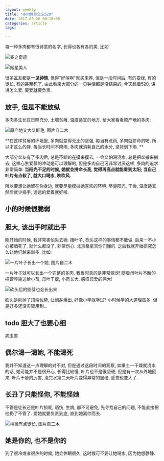 ```yaml
---
layout: weekly
title: "多肉教你怎么520"
date: 2017-05-20 00:18:08
categories: article
tags:

---
```


每一种多肉都有很诗意的名字, 长得也各有各的美, 比如

![春之奇迹](http://upload-images.jianshu.io/upload_images/1286586-682796866e298569.png?imageMogr2/auto-orient/strip%7CimageView2/2/w/1240)

![姬星美人](http://upload-images.jianshu.io/upload_images/1286586-dd42f26e854f15ab.png?imageMogr2/auto-orient/strip%7CimageView2/2/w/1240)

很多盆友都是**一见钟情**, 觉得"好萌啊"就买来养, 但是一段时间后, 有的变绿, 有的徒长, 有的甚至死了. 由此看来大部分的一见钟情都是没结果的, 今天趁着520, 讲讲怎么爱. 要爱就要负责.

## 放手, 但是不能放纵

多肉多生长在日照充分, 土壤贫瘠, 温度适宜的地方. 给大家看看原产地的多肉:

![原产地又大又鲜艳, 图片自二木](http://upload-images.jianshu.io/upload_images/1286586-a48e95a7133ed281.png?imageMogr2/auto-orient/strip%7CimageView2/2/w/1240)

**在这样贫瘠的环境里, 多肉就变得无比的坚强, 每当有点雨, 多肉就拼命的喝, 所以才这么的胖. 每当长时间不降雨, 多肉就消耗自己的水分, 坚持到下雨. **

大部分盆友有了多肉后, 总是不断的在摸来摸去, 一会又怕渴浇水, 总是把盆搬来搬去, 这样心生爱慕的冲动是可以理解的, 但是多肉自己可非常讨厌这样, 多肉的追求非常简单: **当阳光不足的时候, 她就会拼命长高, 觉得再高点就能看到太阳; 当自己叶片有点软了, 就大口喝水, 吹吹风.**

所以要想让她留在你身边, 就要尽量模拟她喜欢的环境. 尽量阳光, 干燥, 温度适宜. 然后就少插手, 远远的爱着就好啦.

## 小的时候很脆弱

## 胆大, 该出手时就出手

刚开始的时候, 我非常害怕失去她. 撸叶子, 砍头这样的事情都不敢做. 后来一不小心被晒死了, 就什么都没了, 非常伤心. 北京桑拿天你们懂的. 之后我就开始研究怎么让他们越来越多. 比如:

![一片叶子长出一个她, 图片自二木](http://upload-images.jianshu.io/upload_images/1286586-b934a3814b54f06d.png?imageMogr2/auto-orient/strip%7CimageView2/2/w/1240)

一片叶子就可以长出一个完整的多肉, 我当时真的是非常惊讶! 随着母叶片不断的把营养输送给小苗, 母叶干瘪, 小苗长大, 感叹母爱的伟大! 

![砍头后的侧芽也会长出来](http://upload-images.jianshu.io/upload_images/1286586-88df31d192f3a7d6.png?imageMogr2/auto-orient/strip%7CimageView2/2/w/1240)

砍头是削掉了顶端优势, 让侧芽爆出, 好像小学就学过? 小时候学的大道理蛮多, 但是好多还没实际用到...

## todo 胆大了也要心细

病虫害

## 偶尔渴一渴她, 不能渴死

我并不知道这一点理解的对不对, 但是通过这段时间的观察, 如果土一干燥就浇水的话, 她可能并不是很开心, 长得比较慢, 叶片也不是很坚硬; 但是有一次从外地回来, 叶片干瘪的厉害, 浇完水第二天叶片变得异常的坚硬, 感觉也变大了.

## 长丑了只能怪你, 不能怪她

不管是徒长还是叶片损耗, 晒伤, 生病, 都不可避免, 先寻找自己的问题, 不能直接把他扔了不管了. 爱她就要负责到底, 直到她离你而去.

![稍微有点徒长, 图片自二木](http://upload-images.jianshu.io/upload_images/1286586-50a875412260f292.png?imageMogr2/auto-orient/strip%7CimageView2/2/w/1240)

## 她是你的, 也不是你的

到了很冷或者很热的时候, 她会休眠很久, 这时候可不要让她喝水, 因为她想静静.

